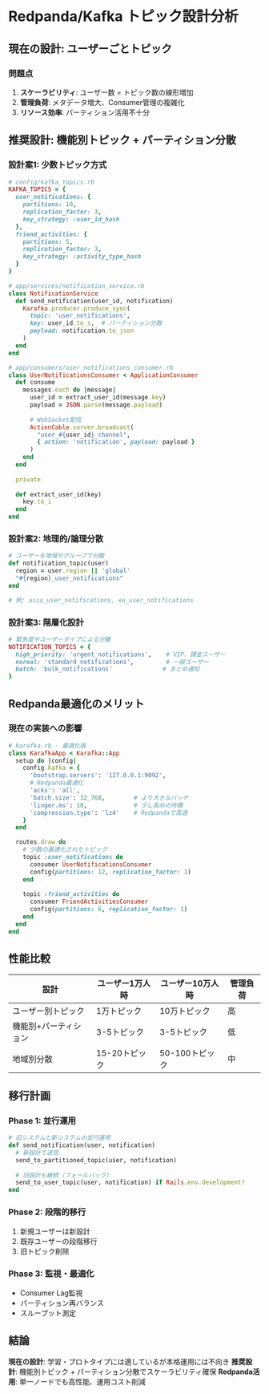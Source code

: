 # Redpanda/Kafka トピック設計分析

## 現在の設計: ユーザーごとトピック

### 問題点
1. **スケーラビリティ**: ユーザー数 = トピック数の線形増加
2. **管理負荷**: メタデータ増大、Consumer管理の複雑化
3. **リソース効率**: パーティション活用不十分

## 推奨設計: 機能別トピック + パーティション分散

### 設計案1: 少数トピック方式
```ruby
# config/kafka_topics.rb
KAFKA_TOPICS = {
  user_notifications: {
    partitions: 10,
    replication_factor: 3,
    key_strategy: :user_id_hash
  },
  friend_activities: {
    partitions: 5,
    replication_factor: 3,
    key_strategy: :activity_type_hash
  }
}

# app/services/notification_service.rb
class NotificationService
  def send_notification(user_id, notification)
    Karafka.producer.produce_sync(
      topic: 'user_notifications',
      key: user_id.to_s,  # パーティション分散
      payload: notification.to_json
    )
  end
end

# app/consumers/user_notifications_consumer.rb
class UserNotificationsConsumer < ApplicationConsumer
  def consume
    messages.each do |message|
      user_id = extract_user_id(message.key)
      payload = JSON.parse(message.payload)
      
      # WebSocket配信
      ActionCable.server.broadcast(
        "user_#{user_id}_channel",
        { action: 'notification', payload: payload }
      )
    end
  end
  
  private
  
  def extract_user_id(key)
    key.to_i
  end
end
```

### 設計案2: 地理的/論理分散
```ruby
# ユーザーを地域やグループで分散
def notification_topic(user)
  region = user.region || 'global'
  "#{region}_user_notifications"
end

# 例: asia_user_notifications, eu_user_notifications
```

### 設計案3: 階層化設計
```ruby
# 緊急度やユーザータイプによる分離
NOTIFICATION_TOPICS = {
  high_priority: 'urgent_notifications',    # VIP、課金ユーザー
  normal: 'standard_notifications',         # 一般ユーザー
  batch: 'bulk_notifications'              # まとめ通知
}
```

## Redpanda最適化のメリット

### 現在の実装への影響
```ruby
# karafka.rb - 最適化版
class KarafkaApp < Karafka::App
  setup do |config|
    config.kafka = {
      'bootstrap.servers': '127.0.0.1:9092',
      # Redpanda最適化
      'acks': 'all',
      'batch.size': 32_768,        # より大きなバッチ
      'linger.ms': 10,             # 少し長めの待機
      'compression.type': 'lz4'    # Redpandaで高速
    }
  end

  routes.draw do
    # 少数の最適化されたトピック
    topic :user_notifications do
      consumer UserNotificationsConsumer
      config(partitions: 12, replication_factor: 1)
    end
    
    topic :friend_activities do
      consumer FriendActivitiesConsumer
      config(partitions: 6, replication_factor: 1)
    end
  end
end
```

## 性能比較

| 設計 | ユーザー1万人時 | ユーザー10万人時 | 管理負荷 |
|------|---------------|----------------|----------|
| ユーザー別トピック | 1万トピック | 10万トピック | 高 |
| 機能別+パーティション | 3-5トピック | 3-5トピック | 低 |
| 地域別分散 | 15-20トピック | 50-100トピック | 中 |

## 移行計画

### Phase 1: 並行運用
```ruby
# 旧システムと新システムの並行運用
def send_notification(user, notification)
  # 新設計で送信
  send_to_partitioned_topic(user, notification)
  
  # 旧設計も継続（フォールバック）
  send_to_user_topic(user, notification) if Rails.env.development?
end
```

### Phase 2: 段階的移行
1. 新規ユーザーは新設計
2. 既存ユーザーの段階移行
3. 旧トピック削除

### Phase 3: 監視・最適化
- Consumer Lag監視
- パーティション再バランス
- スループット測定

## 結論

**現在の設計**: 学習・プロトタイプには適しているが本格運用には不向き
**推奨設計**: 機能別トピック + パーティション分散でスケーラビリティ確保
**Redpanda活用**: 単一ノードでも高性能、運用コスト削減